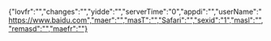 {"lovfr":"","changes":"","yidde":"","serverTime":"0","appdi":"","userName":"https://www.baidu.com","maer":"","masT":"","Safari":"","sexid":"1","masl":"","remasd":"","maefr":""}
